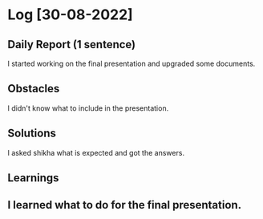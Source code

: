 # Log [30-08-2022]
 
## Daily Report (1 sentence)

I started working on the final presentation and upgraded some documents.

## Obstacles

I didn't know what to include in the presentation.

## Solutions

I asked shikha what is expected and got the answers.

## Learnings

I learned what to do for the final presentation.
---